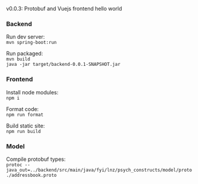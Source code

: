 
v0.0.3: Protobuf and Vuejs frontend hello world

### Backend

Run dev server:\
`mvn spring-boot:run`

Run packaged:\
`mvn build`\
`java -jar target/backend-0.0.1-SNAPSHOT.jar`

### Frontend

Install node modules:\
`npm i`

Format code:\
`npm run format`

Build static site:\
`npm run build`


### Model

Compile protobuf types:\
`protoc --java_out=../backend/src/main/java/fyi/lnz/psych_constructs/model/proto ./addressbook.proto`